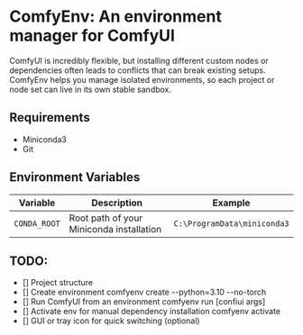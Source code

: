 # ComfyEnv: An environment manager for ComfyUI 

ComfyUI is incredibly flexible, but installing different custom nodes or dependencies often leads to conflicts that can break existing setups. ComfyEnv helps you manage isolated environments, so each project or node set can live in its own stable sandbox.


## Requirements

- Miniconda3
- Git


## Environment Variables

| Variable     | Description                              | Example                     |
| ------------ | ---------------------------------------- | --------------------------- |
| `CONDA_ROOT` | Root path of your Miniconda installation | `C:\ProgramData\miniconda3` |


## TODO:

- [] Project structure
- [] Create environment
	comfyenv create <env-name> --python=3.10 --no-torch
- [] Run ComfyUI from an environment
	comfyenv run <env-name> [confiui args]
- [] Activate env for manual dependency installation
	comfyenv activate <env-name> 
- [] GUI or tray icon for quick switching (optional)